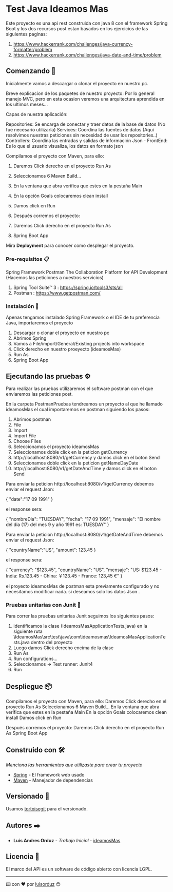 # Test Java Ideamos Mas

Este proyecto es una api rest construida con java 8 con el framework Spring Boot y los dos recursos post estan basados en los ejercicios de las siguientes paginas:

1) https://www.hackerrank.com/challenges/java-currency-formatter/problem
2) https://www.hackerrank.com/challenges/java-date-and-time/problem

## Comenzando 🚀

Inicialmente vamos a descargar o clonar el proyecto en nuestro pc.

Breve explicacion de los paquetes de nuestro proyecto:
Por lo general manejo MVC, pero en esta ocasion veremos una arquitectura aprendida en los ultimos meses...

Capas de nuestra aplicación:

 Repositories: Se encarga de conectar y traer datos de la base de datos (No fue necesario utilizarla)
 Services: Coordina las fuentes de datos (Aqui resolvimos nuestras peticiones sin necesidad de usar los repositories..)
 Controllers: Coordina las entradas y salidas de información
 Json - FrontEnd: Es lo que el usuario visualiza, los datos en formato json

Compilamos el proyecto con Maven, para ello:
1) Daremos Click derecho en el proyecto Run As
2) Seleccionamos 6 Maven Build…
3) En la ventana que abra verifica que estes en la pestaña Main
4) En la opción Goals colocaremos clean install
5) Damos click en Run

7) Después corremos el proyecto:
8) Daremos Click derecho en el proyecto Run As
9) Spring Boot App

Mira **Deployment** para conocer como desplegar el proyecto.


### Pre-requisitos 📋
Spring Framework 
Postman The Collaboration Platform for API Development (Hacemos las peticiones a nuestros servicios)

1) Spring Tool Suite™ 3 : https://spring.io/tools3/sts/all
2) Postman : https://www.getpostman.com/

### Instalación 🔧

Apenas tengamos instalado Spring Framework o el IDE de tu preferencia Java, importaremos el proyecto

1) Descargar o clonar el proyecto en nuestro pc
2) Abrimos Spring
3) Vamos a File/import/General/Existing projects into workspace
4) Click derecho en nuestro proeyecto (ideamosMas)
5) Run As
6) Spring Boot App


## Ejecutando las pruebas ⚙️

Para realizar las pruebas utilizaremos el software postman con el que enviaremos las peticiones post.

En la carpeta PostmanPruebas tendreamos un proyecto al que he llamado ideamosMas el cual importaremos en postman siguiendo los pasos:

1) Abrimos postman
2) File
3) Import
4) Import File
5) Choose Files
6) Seleccionamos el proyecto ideamosMas
7) Seleccionamos doble click en la peticion getCurrency
8) http://localhost:8080/v1/getCurrency y damos click en el boton Send 
9) Seleccionamos doble click en la peticion getNameDayDate
10) http://localhost:8080/v1/getDateAndTime y damos click en el boton Send 

Para enviar la peticion http://localhost:8080/v1/getCurrency debemos enviar el request Json:

{
 "date":"17 09 1991"
}

el response sera:

{
    "nombreDia": "TUESDAY",
    "fecha": "17 09 1991",
    "mensaje": "El nombre del dia (17) del mes 9 y año 1991 es: TUESDAY"
}


Para enviar la peticion http://localhost:8080/v1/getDateAndTime debemos enviar el request Json:

{
 "countryName":"US",
 "amount": 123.45
}
 
el response sera:

{
    "currency": "$123.45",
    "countryName": "US",
    "mensaje": "US: $123.45 - India: Rs.123.45 - China: ￥123.45 - France: 123,45 €"
}

el proyecto ideamosMas de postman esta previamente configurado y no necesitamos modificar nada.
si deseamos solo los datos Json .


### Pruebas unitarias con Junit 🔩

Para correr las pruebas unitarias Junit seguimos los siguientes pasos:

1) identificamos la clase (IdeamosMasApplicationTests.java) en la siguiente ruta \IdeamosMas\src\test\java\com\ideamosmas\IdeamosMasApplicationTests.java dentro del proyecto
2) Luego damos Click derecho encima de la clase 
3) Run As
4) Run configurations...
5) Seleccionamos -> Test runner: Junit4
6) Run

## Despliegue 📦

Compilamos el proyecto con Maven, para ello:
Daremos Click derecho en el proyecto Run As
Seleccionamos 6 Maven Build…
En la ventana que abra verifica que estes en la pestaña Main
En la opción Goals colocaremos clean install
Damos click en Run

Después corremos el proyecto:
Daremos Click derecho en el proyecto Run As
Spring Boot App

## Construido con 🛠️

_Menciona las herramientas que utilizaste para crear tu proyecto_

* [Spring](https://spring.io/tools3/sts/all) - El framework web usado
* [Maven](https://maven.apache.org/) - Manejador de dependencias

## Versionado 📌

Usamos [tortoisegit](https://tortoisegit.org/) para el versionado.

## Autores ✒️

* **Luis Andres Orduz** - *Trabajo Inicial* - [ideamosMas](https://github.com/luisorduz/ideamosMas)

## Licencia 📄

El marco del API es un software de código abierto con licencia LGPL.

---
⌨️ con ❤️ por [luisorduz](https://github.com/luisorduz) 😊
